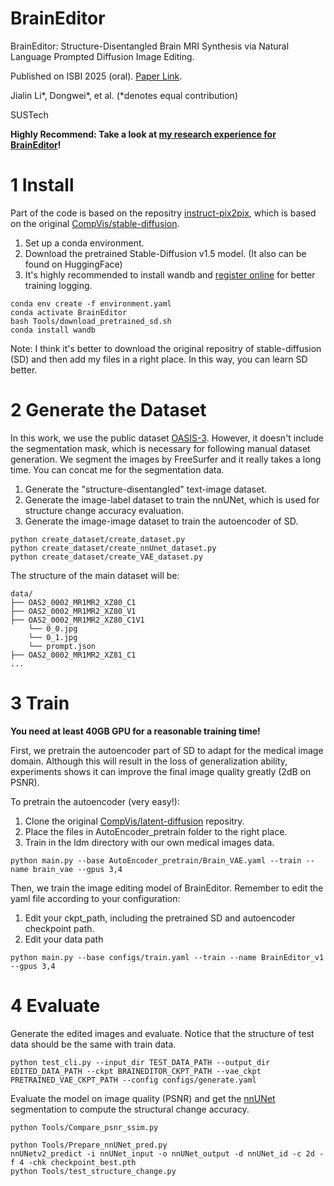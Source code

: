 # BrainEditor

BrainEditor: Structure-Disentangled Brain MRI Synthesis via Natural Language Prompted Diffusion Image Editing.

Published on ISBI 2025 (oral). [Paper Link](https://github.com/LIKP0/My-tiny-research/tree/main/BrainEditor).

Jialin Li*, Dongwei*, et al. (*denotes equal contribution) 

SUSTech

**Highly Recommend: Take a look at [my research experience for BrainEditor](https://github.com/LIKP0/My-tiny-research/tree/main/BrainEditor)!**

# 1 Install

Part of the code is based on the repositry [instruct-pix2pix](https://github.com/timothybrooks/instruct-pix2pix), which is based on the original [CompVis/stable-diffusion](https://github.com/CompVis/stable-diffusion).

1. Set up a conda environment.
2. Download the pretrained Stable-Diffusion v1.5 model. (It also can be found on HuggingFace)
3. It's highly recommended to install wandb and [register online](https://wandb.ai/site/) for better training logging.
```
conda env create -f environment.yaml
conda activate BrainEditor
bash Tools/download_pretrained_sd.sh
conda install wandb
```
Note: I think it's better to download the original repositry of stable-diffusion (SD) and then add my files in a right place. In this way, you can learn SD better.

# 2 Generate the Dataset

In this work, we use the public dataset [OASIS-3](https://sites.wustl.edu/oasisbrains/). However, it doesn't include the segmentation mask, which is necessary for following manual dataset generation. We segment the images by FreeSurfer and it really takes a long time. You can concat me for the segmentation data.

1. Generate the "structure-disentangled" text-image dataset.
2. Generate the image-label dataset to train the nnUNet, which is used for structure change accuracy evaluation.
3. Generate the image-image dataset to train the autoencoder of SD.
```
python create_dataset/create_dataset.py
python create_dataset/create_nnUnet_dataset.py
python create_dataset/create_VAE_dataset.py
```
The structure of the main dataset will be:
```
data/
├── OAS2_0002_MR1MR2_XZ80_C1
├── OAS2_0002_MR1MR2_XZ80_V1
├── OAS2_0002_MR1MR2_XZ80_C1V1
    └── 0_0.jpg
    └── 0_1.jpg
    └── prompt.json
├── OAS2_0002_MR1MR2_XZ81_C1
...
```

# 3 Train

**You need at least 40GB GPU for a reasonable training time!**

First, we pretrain the autoencoder part of SD to adapt for the medical image domain. Although this will result in the loss of generalization ability, experiments shows it can improve the final image quality greatly (2dB on PSNR).

To pretrain the autoencoder (very easy!):
1. Clone the original [CompVis/latent-diffusion](https://github.com/CompVis/latent-diffusion) repositry.
2. Place the files in AutoEncoder_pretrain folder to the right place.
3. Train in the ldm directory with our own medical images data.
```
python main.py --base AutoEncoder_pretrain/Brain_VAE.yaml --train --name brain_vae --gpus 3,4
```

Then, we train the image editing model of BrainEditor. Remember to edit the yaml file according to your configuration:
1. Edit your ckpt_path, including the pretrained SD and autoencoder checkpoint path.
2. Edit your data path
```
python main.py --base configs/train.yaml --train --name BrainEditor_v1 --gpus 3,4
```

# 4 Evaluate

Generate the edited images and evaluate. Notice that the structure of test data should be the same with train data.
```
python test_cli.py --input_dir TEST_DATA_PATH --output_dir EDITED_DATA_PATH --ckpt BRAINEDITOR_CKPT_PATH --vae_ckpt PRETRAINED_VAE_CKPT_PATH --config configs/generate.yaml
```
Evaluate the model on image quality (PSNR) and get the [nnUNet](https://github.com/MIC-DKFZ/nnUNet) segmentation to compute the structural change accuracy.
```
python Tools/Compare_psnr_ssim.py

python Tools/Prepare_nnUNet_pred.py
nnUNetv2_predict -i nnUNet_input -o nnUNet_output -d nnUNet_id -c 2d -f 4 -chk checkpoint_best.pth
python Tools/test_structure_change.py 
```

